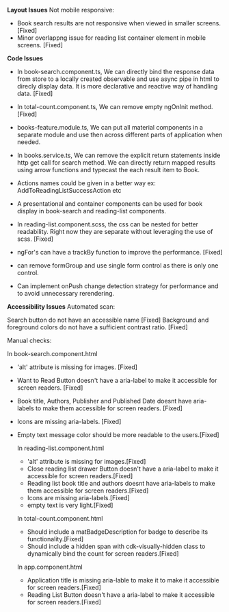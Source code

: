 **Layout Issues**
Not mobile responsive:

- Book search results are not responsive when viewed in smaller screens. [Fixed]
- Minor overlappng issue for reading list container element in mobile screens. [Fixed]

**Code Issues**

- In book-search.component.ts, We can directly bind the response data from store to a locally created observable and use async pipe in html to direcly display data. It is more declarative and reactive way of handling data. [Fixed]

- In total-count.component.ts, We can remove empty ngOnInit method. [Fixed]

- books-feature.module.ts, We can put all material components in a separate module and use then across different parts of application when needed.

- In books.service.ts, We can remove the explicit return statements inside http get call for search method. We can directly return mapped results using arrow functions and typecast the each result item to Book.

- Actions names could be given in a better way ex: AddToReadingListSuccessAction etc

- A presentational and container components can be used for book display in book-search and reading-list components.

- In reading-list.component.scss, the css can be nested for better readability. Right now they are separate without leveraging the use of scss. [Fixed]

- ngFor's can have a trackBy function to improve the performance. [Fixed]

- can remove formGroup and use single form control as there is only one control.

- Can implement onPush change detection strategy for performance and to avoid unnecessary rerendering.

**Accessibility Issues**
Automated scan:

Search button do not have an accessible name [Fixed]
Background and foreground colors do not have a sufficient contrast ratio. [Fixed]

Manual checks:

In book-search.component.html 
- 'alt' attribute is missing for images. [Fixed]
- Want to Read Button doesn't have a aria-label to make it accessible for screen readers. [Fixed]
- Book title, Authors, Publisher and Published Date doesnt have aria-labels to make them accessible for screen readers. [Fixed]
- Icons are missing aria-labels. [Fixed]
- Empty text message color should be more readable to the users.[Fixed]

    In reading-list.component.html
     - 'alt' attribute is missing for images.[Fixed]
     - Close reading list drawer Button doesn't have a aria-label to make it accessible for screen readers.[Fixed]
     - Reading list book title and authors doesnt have aria-labels to make them accessible for screen readers.[Fixed]
     - Icons are missing aria-labels.[Fixed]
     - empty text is very light.[Fixed]

    In total-count.component.html
     - Should include a matBadgeDescription for badge to describe its functionality.[Fixed]
     - Should include a hidden span with cdk-visually-hidden class to dynamically bind the count for screen readers.[Fixed]

    In app.component.html
    - Application title is missing aria-lable to make it to make it accessible for screen readers.[Fixed]
    - Reading List Button doesn't have a aria-label to make it accessible for screen readers.[Fixed]